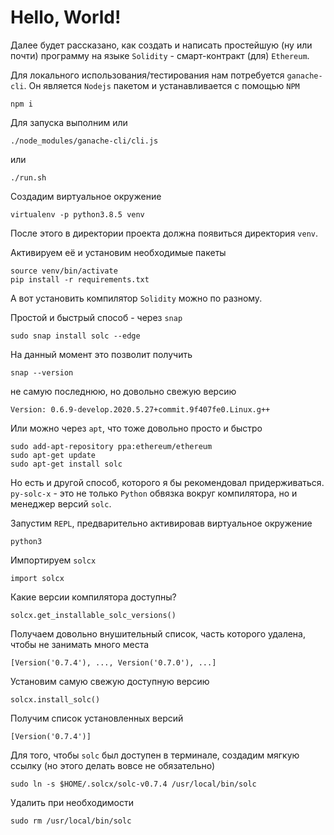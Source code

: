 # Hello, World!

Далее будет рассказано, как создать и написать простейшую (ну или почти) программу на языке `Solidity` - cмарт-контракт (для) `Ethereum`.

Для локального использования/тестирования нам потребуется `ganache-cli`. Он является `Nodejs` пакетом и устанавливается с помощью `NPM`
```
npm i
```
Для запуска выполним или
```
./node_modules/ganache-cli/cli.js
```
или
```
./run.sh
```
Создадим виртуальное окружение
```
virtualenv -p python3.8.5 venv
```
После этого в директории проекта должна появиться директория `venv`.

Активируем её и установим необходимые пакеты
```
source venv/bin/activate
pip install -r requirements.txt
```
А вот установить компилятор `Solidity` можно по разному.

Простой и быстрый способ - через `snap`
```
sudo snap install solc --edge
```
На данный момент это позволит получить
```
snap --version
```
не самую последнюю, но довольно свежую версию
```
Version: 0.6.9-develop.2020.5.27+commit.9f407fe0.Linux.g++
```
Или можно через `apt`, что тоже довольно просто и быстро
```
sudo add-apt-repository ppa:ethereum/ethereum
sudo apt-get update
sudo apt-get install solc
```

Но есть и другой способ, которого я бы рекомендовал придерживаться. `py-solc-x` - это не только `Python` обвязка вокруг компилятора, но и менеджер версий `solc`.

Запустим `REPL`, предварительно активировав виртуальное окружение
```
python3
```
Импортируем `solcx`
```
import solcx
```
Какие версии компилятора доступны?
```
solcx.get_installable_solc_versions()
```
Получаем довольно внушительный список, часть которого удалена, чтобы не занимать много места
```
[Version('0.7.4'), ..., Version('0.7.0'), ...]
```
Установим самую свежую доступную версию
```
solcx.install_solc()
```
Получим список установленных версий
```
[Version('0.7.4')]
```
Для того, чтобы  `solc` был доступен в терминале, создадим мягкую ссылку (но этого делать вовсе не обязательно)
```
sudo ln -s $HOME/.solcx/solc-v0.7.4 /usr/local/bin/solc
```
Удалить при необходимости
```
sudo rm /usr/local/bin/solc
```